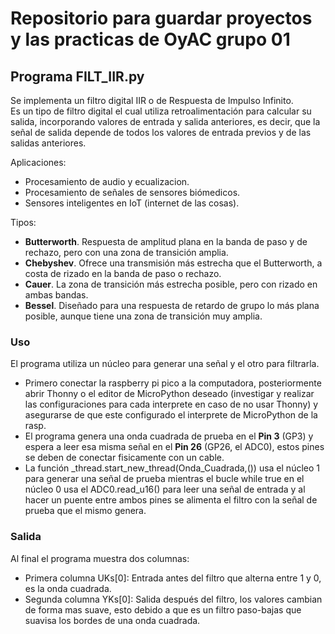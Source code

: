 # Repositorio para guardar proyectos y las practicas de OyAC grupo 01

## Programa FILT_IIR.py
Se implementa un filtro digital IIR o de Respuesta de Impulso Infinito.  
Es un tipo de filtro digital el cual utiliza retroalimentación para calcular su salida, incorporando valores de entrada y salida anteriores, es decir, que la señal de salida depende de todos los valores de entrada previos y de las salidas anteriores.  

Aplicaciones: 
- Procesamiento de audio y ecualizacion.
- Procesamiento de señales de sensores biómedicos.
- Sensores inteligentes en IoT (internet de las cosas).  

Tipos: 
- **Butterworth**. Respuesta de amplitud plana en la banda de paso y de rechazo, pero con una zona de transición amplia. 
- **Chebyshev**. Ofrece una transmisión más estrecha que el Butterworth, a costa de rizado en la banda de paso o rechazo.
- **Cauer**. La zona de transición más estrecha posible, pero con rizado en ambas bandas.
- **Bessel**. Diseñado para una respuesta de retardo de grupo lo más plana posible, aunque tiene una zona de transición muy amplia. 

### Uso 

El programa utiliza un núcleo para generar una señal y el otro para filtrarla.  
- Primero conectar la raspberry pi pico a la computadora, posteriormente abrir Thonny o el editor de MicroPython deseado (investigar y realizar las configuraciones para cada interprete en caso de no usar Thonny) y asegurarse de que este configurado el interprete de MicroPython de la rasp.  
- El programa genera una onda cuadrada de prueba en el **Pin 3** (GP3) y espera a leer esa misma señal en el **Pin 26** (GP26, el ADC0), estos pines se deben de conectar fisicamente con un cable.
- La función _thread.start_new_thread(Onda_Cuadrada,()) usa el núcleo 1 para generar una señal de prueba mientras el bucle while true en el núcleo 0 usa el ADC0.read_u16() para leer una señal de entrada y al hacer un puente entre ambos pines se alimenta el filtro con la señal de prueba que el mismo genera.

### Salida
Al final el programa muestra dos columnas: 
- Primera columna UKs[0]: Entrada antes del filtro que alterna entre 1 y 0, es la onda cuadrada.
- Segunda columna YKs[0]: Salida después del filtro, los valores cambian de forma mas suave, esto debido a que es un filtro paso-bajas que suavisa los bordes de una onda cuadrada.